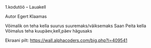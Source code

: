 1.kodutöö – Lauakell

Autor Egert Klaamas

Võimalik on teha kella suurus suuremaks/väiksemaks
Saan Peita kella
Võimalus teha kuupäev,kell,päev hägusaks

Ekraani pilt: https://wall.alphacoders.com/big.php?i=409541 
